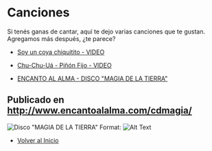 # Canciones

Si tenés ganas de cantar, aquí te dejo varias canciones que te gustan.
Agregamos más después, ¿te parece?

* [Soy un coya chiquitito - VIDEO](https://drive.google.com/open?id=12l91mKWKaitnpoDX1Y5OTgfTsMt2zbWw)
* [Chu-Chu-Uá - Piñón Fijo - VIDEO](https://drive.google.com/open?id=14Ndt8f5kv7v_53T7HmNED8HHd8nN0Y5k)

* [ENCANTO AL ALMA - DISCO "MAGIA DE LA TIERRA"](./discos-EAA-MDLT.md)
## Publicado en http://www.encantoalalma.com/cdmagia/
![Disco "MAGIA DE LA TIERRA"](/.foto-disco-completo-magia-de-la-tierra.jpg)
Format: ![Alt Text](url)

* [Volver al Inicio](./README.md)
